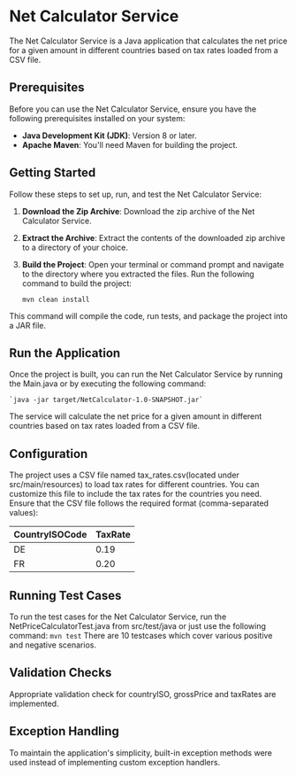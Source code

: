 # Net Calculator Service

The Net Calculator Service is a Java application that calculates the net price for a given amount in different countries based on tax rates loaded from a CSV file.

## Prerequisites

Before you can use the Net Calculator Service, ensure you have the following prerequisites installed on your system:

- **Java Development Kit (JDK)**: Version 8 or later.
- **Apache Maven**: You'll need Maven for building the project.

## Getting Started

Follow these steps to set up, run, and test the Net Calculator Service:

1. **Download the Zip Archive**: Download the zip archive of the Net Calculator Service.

2. **Extract the Archive**: Extract the contents of the downloaded zip archive to a directory of your choice.

3. **Build the Project**: Open your terminal or command prompt and navigate to the directory where you extracted the files. Run the following command to build the project:

    `mvn clean install`

This command will compile the code, run tests, and package the project into a JAR file.

## Run the Application
Once the project is built, you can run the Net Calculator Service by running the Main.java or by executing the following command:

    `java -jar target/NetCalculator-1.0-SNAPSHOT.jar`
    
The service will calculate the net price for a given amount in different countries based on tax rates loaded from a CSV file.

## Configuration
The project uses a CSV file named tax_rates.csv(located under src/main/resources) to load tax rates for different countries. You can customize this file to include the tax rates for the countries you need. Ensure that the CSV file follows the required format (comma-separated values):

| CountryISOCode | TaxRate |
|----------------|---------|
| DE             | 0.19    |
| FR             | 0.20    |

## Running Test Cases
To run the test cases for the Net Calculator Service, run the NetPriceCalculatorTest.java from src/test/java or just use the following command:
    `mvn test`
There are 10 testcases which cover various positive and negative scenarios.

## Validation Checks
Appropriate validation check for countryISO, grossPrice and taxRates are implemented.

## Exception Handling
To maintain the application's simplicity, built-in exception methods were used instead of implementing custom exception handlers.
